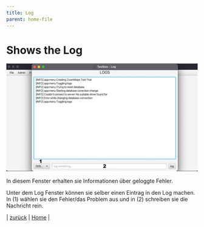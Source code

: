 ```yaml
---
title: Log
parent: home-file
---
```

# Shows the Log

![Home-log](resources/ToolBoxLog.png)

In diesem Fenster erhalten sie Informationen über geloggte Fehler.

Unter dem Log Fenster können sie selber einen Eintrag in den Log machen. In (1) wählen sie den Fehler/das Problem aus und in (2) schreiben sie die Nachricht rein.


| [zurück](home-file.md) | [Home](toolbox.md) |